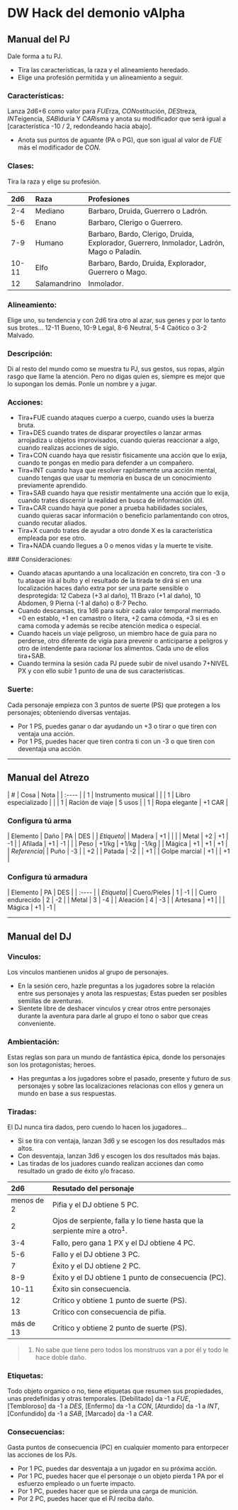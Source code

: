 # DW Hack del demonio vAlpha
## Manual del PJ
Dale forma a tu PJ.
* Tira las características, la raza y el alineamiento heredado.
* Elige una profesión permitida y un alineamiento a seguir.

### Características:
Lanza 2d6+6 como valor para *FUE*rza, *CON*ostitución, *DES*treza, *INT*eigencia, *SAB*iduría Y *CAR*isma y anota su modificador que será igual a [característica -10 / 2, redondeando hacia abajo].
* Anota sus puntos de aguante (PA o PG), que son igual al valor de *FUE* más el modificador de *CON*.

### Clases:
Tira la raza y elige su profesión.

| 2d6 | Raza | Profesiones |
| :---- | :---- | :---- |
| 2-4 | Mediano | Barbaro, Druida, Guerrero o Ladrón. |
| 5-6 | Enano | Barbaro, Clerigo o Guerrero. |
| 7-9 | Humano | Barbaro, Bardo, Clerigo, Druida, Explorador, Guerrero, Inmolador, Ladrón, Mago o Paladín. |
| 10-11 | Elfo | Barbaro, Bardo, Druida, Explorador, Guerrero o Mago. |
| 12 | Salamandrino | Inmolador. |

### Alineamiento:
Elige uno, su tendencia y con 2d6 tira otro al azar, sus genes y por lo tanto sus brotes... 12-11 Bueno, 10-9 Legal, 8-6 Neutral, 5-4 Caótico o 3-2 Malvado.

### Descripción:
Di al resto del mundo como se muestra tu PJ, sus gestos, sus ropas, algún rasgo que llame la atención. Pero no digas quien es, siempre es mejor que lo supongan los demás. Ponle un nombre y a jugar.

### Acciones:
* Tira+FUE cuando ataques cuerpo a cuerpo, cuando uses la buerza bruta.
* Tira+DES cuando trates de disparar proyectiles o lanzar armas arrojadiza u objetos improvisados, cuando quieras reaccionar a algo, cuando realizas acciones de sigio.
* Tira+CON cuando haya que resistir fisicamente una acción que lo exija, cuando te pongas en medio para defender a un compañero.
* Tira+INT cuando haya que resolver rapidamente una acción mental, cuando tengas que usar tu memoria en busca de un conocimiento previamente aprendido.
* Tira+SAB cuando haya que resistir mentalmente una acción que lo exija, cuando trates discernir la realidad en busca de información útil.
* Tira+CAR cuando haya que poner a prueba habilidades sociales, cuando quieras sacar información o beneficio parlamentando con otros, cuando recutar aliados.
* Tira+X cuando trates de ayudar a otro donde X es la característica empleada por ese otro.
* Tira+NADA cuando llegues a 0 o menos vidas y la muerte te visite.

### Consideraciones:
* Cuando atacas apuntando a una localización en concreto, tira con -3 o tu ataque irá al bulto y el resultado de la tirada te dirá si en una localización haces daño extra por ser una parte sensible o desprotegida: 12 Cabeza (+3 al daño), 11 Brazo (+1 al daño), 10 Abdomen, 9 Pierna (-1 al daño) o 8-7 Pecho.
* Cuando descansas, tira 1d6 para subir cada valor temporal mermado. +0 en establo, +1 en camastro o litera, +2 cama cómoda, +3 si es en cama comoda y además se recibe atención medica o especial.
* Cuando haceis un viaje peligroso, un miembro hace de guia para no perderse, otro diferente de vigía para prevenir o anticiparse a peligros y otro de intendente para racionar los alimentos. Cada uno de ellos tira+SAB.
* Cuando termina la sesión cada PJ puede subir de nivel usando 7+NIVEL PX y con ello subir 1 punto de una de sus características.

### Suerte:
Cada personaje empieza con 3 puntos de suerte (PS) que protegen a los personajes; obteniendo diversas ventajas.
* Por 1 PS, puedes ganar o dar ayudando un +3 o tirar o que tiren con ventaja una acción.
* Por 1 PS, puedes hacer que tiren contra ti con un -3 o que tiren con deventaja una acción.

<hr class="end-page">

## Manual del Atrezo

| # | Cosa | Nota |
| :---- |
| 1 | Instrumento musical | |
| 1 | Libro especializado | |
| 1 | Ración de viaje | 5 usos |
| 1 | Ropa elegante | +1 CAR |

### Configura tú arma
| Elemento | Daño | PA | DES |
| *Etiqueta*|
| Madera | +1 | | |
| Metal | +2 | +1 | -1 |
| Afilada | +1 | -1 | |
| Peso | +1/kg | +1/kg | -1/kg |
| Mágica | +1 | +1 | +1 |
| *Referencia*|
| Puño | -3 | | +2 |
| Patada | -2 | | +1 |
| Golpe marcial | +1 | | +1 |

### Configura tú armadura
| Elemento | PA | DES |
| :---- |
| *Etiqueta*|
| Cuero/Pieles | 1 | -1 |
| Cuero endurecido | 2 | -2 |
| Metal | 3 | -4 |
| Aleación | 4 | -3 |
| Artesana | +1 | |
| Mágica | +1 | -1 |

<hr class="end-page">

## Manual del DJ

### Vinculos:
Los vinculos mantienen unidos al grupo de personajes.
* En la sesión cero, hazle preguntas a los jugadores sobre la relación entre sus personajes y anota las respuestas; Estas pueden ser posibles semillas de aventuras.
* Sientete libre de deshacer vinculos y crear otros entre personajes durante la aventura para darle al grupo el tono o sabor que creas conveniente.

### Ambientación:
Estas reglas son para un mundo de fantástica épica, donde los personajes son los protagonistas; heroes.
* Has preguntas a los jugadores sobre el pasado, presente y futuro de sus personajes y sobre las localizaciones relacionas con ellos y genera un mundo en base a sus respuestas.

### Tiradas:
El DJ nunca tira dados, pero cuendo lo hacen los jugadores...
* Si se tira con ventaja, lanzan 3d6 y se escogen los dos resultados más altos. 
* Con desventaja, lanzan 3d6 y escogen los dos resultados más bajas. 
* Las tiradas de los juadores cuando realizan acciones dan como resultado un grado de éxito y/o fracaso.

| 2d6 | Resutado del personaje |
| :---- | :---- |
| menos de 2 | Pifia y el DJ obtiene 5 PC. |
| 2 | Ojos de serpiente, falla y lo tiene hasta que la serpiente mire a otro<sup>1</sup>. |
| 3-4 | Fallo, pero gana 1 PX y el DJ obtiene 4 PC. |
| 5-6 | Fallo y el DJ obtiene 3 PC. |
| 7 | Éxito y el DJ obtiene 2 PC. |
| 8-9 | Éxito y el DJ obtiene 1 punto de consecuencia (PC). |
| 10-11 | Éxito sin consecuencia. |
| 12 | Crítico y obtiene 1 punto de suerte (PS). |
| 13 | Crítico con consecuencia de pifia. |
| más de 13 | Crítico y obtiene 2 punto de suerte (PS). |
 
> 1. No sabe que tiene pero todos los monstruos van a por él y todo le hace doble daño.

### Etiquetas:
Todo objeto organico o no, tiene etiquetas que resumen sus propiedades, unas predefinidas y otras temporales.
[Debilitado] da -1 a *FUE*, [Tembloroso] da -1 a *DES*, [Enfermo] da -1 a *CON*, [Aturdido] da -1 a *INT*, [Confundido] da -1 a *SAB*, [Marcado] da -1 a *CAR*.

### Consecuencias:
Gasta puntos de consecuencia (PC) en cualquier momento para entorpecer las acciones de los PJs.
* Por 1 PC, puedes dar desventaja a un jugador en su próxima acción.
* Por 1 PC, puedes hacer que el personaje o un objeto pierda 1 PA por el esfuerzo empleado o un fuerte impacto.
* Por 1 PC, puedes hacer que se pierda una carga de munición.
* Por 2 PC, puedes hacer que el PJ reciba daño.
